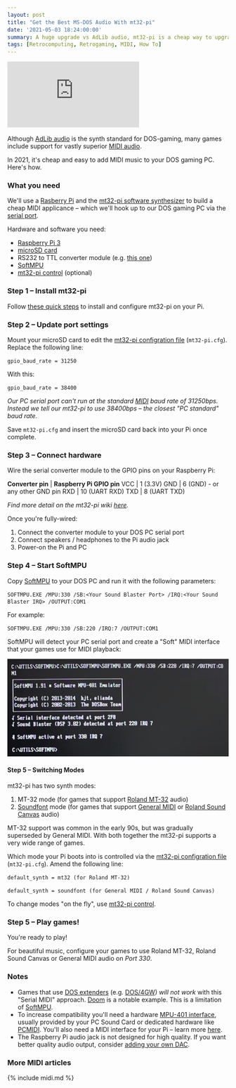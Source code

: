 ```yaml
---
layout: post
title: "Get the Best MS-DOS Audio With mt32-pi"
date: '2021-05-03 18:24:00:00'
summary: A huge upgrade vs AdLib audio, mt32-pi is a cheap way to upgrade the gaming audio on your MS-DOS PC ...
tags: [Retrocomputing, Retrogaming, MIDI, How To]
---
```


<div class="youtube-container">
<iframe src="https://www.youtube.com/embed/9TI6cYEtwLE?rel=0" 
frameborder="0" allowfullscreen class="youtube-video"></iframe>
</div> 

Although <a href="https://www.youtube.com/watch?v=U4R_--__fjE" target="_blank">AdLib audio</a> is the synth standard for DOS-gaming, many games include support for vastly superior <a href="https://www.youtube.com/watch?v=PMYKSwTa2cY" target="_blank">MIDI audio</a>.

In 2021, it's cheap and easy to add MIDI music to your DOS gaming PC. Here's how.


### What you need

We'll use a <a href="https://en.wikipedia.org/wiki/Raspberry_Pi" target="_blank">Rasberry Pi</a> and the <a href="https://github.com/dwhinham/mt32-pi">mt32-pi software synthesizer</a> to build a cheap MIDI applicance – which we'll hook up to our DOS gaming PC via the <a href="https://en.wikipedia.org/wiki/Serial_port" target="_blank">serial port</a>.

Hardware and software you need:

* <a href="https://www.raspberrypi.org/products/raspberry-pi-3-model-b-plus/" target="_blank">Raspberry Pi 3</a>
* <a href="https://simple.wikipedia.org/wiki/MicroSD" target="_blank">microSD card</a>
* RS232 to TTL converter module (e.g. <a href="https://ebay.us/ro4O3C" target="_blank">this one</a>)
* <a href="http://bjt42.github.io/softmpu/" target="_blank">SoftMPU</a>
* <a href="https://github.com/gmcn42/mt32-pi-control" target="_blank">mt32-pi control</a> (optional)


### Step 1 – Install mt32-pi

Follow <a href="https://github.com/dwhinham/mt32-pi#-quick-start-guide" target="_blank">these quick steps</a> to install and configure mt32-pi on your Pi.


### Step 2 – Update port settings

Mount your microSD card to edit the <a href="https://github.com/dwhinham/mt32-pi/wiki/Configuration-file" target="_blank">mt32-pi configration file</a> (<code>mt32-pi.cfg</code>). Replace the following line:

````
gpio_baud_rate = 31250
```` 

With this:

````
gpio_baud_rate = 38400
```` 

<i>Our PC serial port can't run at the standard <a href="https://en.wikipedia.org/wiki/MIDI" target="_blank">
MIDI</a> baud rate of 31250bps. Instead we tell our mt32-pi to use 38400bps – the closest "PC standard" baud rate.</i>

Save <code>mt32-pi.cfg</code> and insert the microSD card back into your Pi once complete.


### Step 3 – Connect hardware

Wire the serial converter module to the GPIO pins on your Raspberry Pi:

<strong>Converter pin</strong> | <strong>Raspberry Pi GPIO pin</strong>
VCC	| 1 (3.3V)
GND	| 6 (GND) - or any other GND pin
RXD	| 10 (UART RXD)
TXD	| 8 (UART TXD)

<i>Find more detail on the mt32-pi wiki <a href="https://github.com/dwhinham/mt32-pi/wiki/MIDI-via-RS-232-or-USB-to-serial#real-rs-232-ports-vintage-computers" target="_blank">here</a>.</i>

Once you're fully-wired:

1. Connect the converter module to your DOS PC serial port
2. Connect speakers / headphones to the Pi audio jack
3. Power-on the Pi and PC


### Step 4 – Start SoftMPU

Copy <a href="http://bjt42.github.io/softmpu/" target="_blank">SoftMPU</a> to your DOS PC and run it with the following parameters:

````
SOFTMPU.EXE /MPU:330 /SB:<Your Sound Blaster Port> /IRQ:<Your Sound Blaster IRQ> /OUTPUT:COM1
````

For example:

````
SOFTMPU.EXE /MPU:330 /SB:220 /IRQ:7 /OUTPUT:COM1
````

SoftMPU will detect your PC serial port and create a "Soft" MIDI interface that your games use for MIDI playback:

![](/img/posts/mt32-pi-softmpu-serial-mode-rs232-mpu-401.png)


#### Step 5 – Switching Modes

mt32-pi has two synth modes:

1. MT-32 mode (for games that support <a href="https://en.wikipedia.org/wiki/Roland_MT-32" target="_blank">Roland MT-32</a> audio)
2. <a href="https://en.wikipedia.org/wiki/SoundFont" target="_blank">Soundfont</a> mode (for games that support <a href="https://en.wikipedia.org/wiki/General_MIDI" target="_blank">General MIDI</a> or <a href="https://en.wikipedia.org/wiki/Roland_Sound_Canvas" target="_blank">Roland Sound Canvas</a> audio)

MT-32 support was common in the early 90s, but was gradually superseded by General MIDI. With both together the mt32-pi supports a very wide range of games.

Which mode your Pi boots into is controlled via the <a href="https://github.com/dwhinham/mt32-pi/wiki/Configuration-file" target="_blank">mt32-pi configration file</a> (<code>mt32-pi.cfg</code>). Amend the following line:

````
default_synth = mt32 (for Roland MT-32)
````

````
default_synth = soundfont (for General MIDI / Roland Sound Canvas)
````

To change modes "on the fly", use <a href="https://github.com/gmcn42/mt32-pi-control" target="_blank">mt32-pi control</a>.


### Step 5 – Play games!

You're ready to play!

For beautiful music, configure your games to use Roland MT-32, Roland Sound Canvas or General MIDI audio on <i>Port 330</i>.


### Notes

* Games that use <a href="https://en.wikipedia.org/wiki/DOS_extender" target="_blank">DOS extenders</a> (e.g. <a href="https://en.wikipedia.org/wiki/DOS/4G" target="_blank">DOS/4GW</a>) *will not work* with this "Serial MIDI" approach. <a href="https://en.wikipedia.org/wiki/Doom_(1993_video_game)" target="_blank">Doom</a> is a notable example. This is a limitation of <a href="http://bjt42.github.io/softmpu/" target="_blank">SoftMPU</a>. 
* To increase compatibility you'll need a hardware <a href="https://en.wikipedia.org/wiki/MPU-401" target="_blank">MPU-401 interface</a>, usually provided by your PC Sound Card or dedicated hardware like <a href="http://pcmidi.eu/" target="_blank">PCMIDI</a>. You'll also need a MIDI interface for your Pi – learn more <a href="https://github.com/dwhinham/mt32-pi/wiki/MIDI-connectivity" target="_blank">here</a>.
* The Raspberry Pi audio jack is not designed for high quality. If you want better quality audio output, consider <a href="https://github.com/dwhinham/mt32-pi/wiki/I%C2%B2S-DACs" target="_blank">adding your own DAC</a>.


### More MIDI articles

{% include midi.md %}







